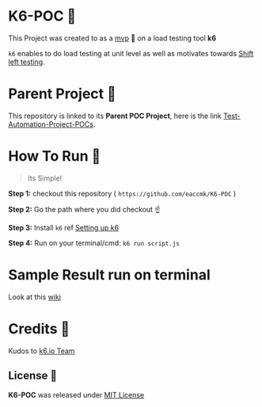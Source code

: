 # K6-POC 🚀

This Project was created to as a [mvp] 🚀 on a load testing tool **k6**

`k6` enables to do load testing at unit level as well as motivates towards [Shift left testing].

# Parent Project 🎅
This repository is linked to its **Parent POC Project**, here is the link [Test-Automation-Project-POCs].

# How To Run 🏃
>	Its Simple! 

**Step 1:** checkout this repository ( `https://github.com/eaccmk/K6-POC` )

**Step 2:** Go the path where you did checkout ☝️

**Step 3:** Install `k6` ref [Setting up k6]

**Step 4:** Run on your terminal/cmd: `k6 run script.js` 


# Sample Result run on terminal

Look at this [wiki]

# Credits 🙏

Kudos to [k6.io Team]

## License 🔰

**K6-POC** was released under [MIT License](LICENSE)


[\\]: <> (This is a commented section and should not be visible in README file)

[Shift left testing]: <https://en.wikipedia.org/wiki/Shift-left_testing>
[mvp]: <https://g.co/kgs/PkxYkz>
[Test-Automation-Project-POCs]: <https://github.com/eaccmk/Test-Automation-Project-POCs>
[Setting up k6]: <https://k6.io/docs/getting-started/installation>
[wiki]: <wiki/README.md>
[k6.io Team]: <https://k6.io/about>